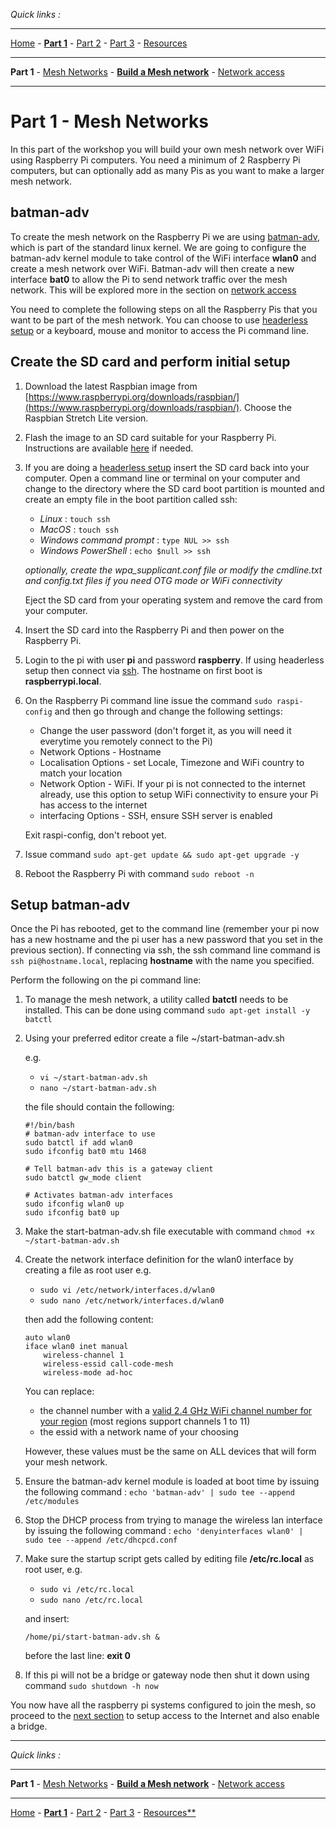 *Quick links :*
***
[Home](/README.md) - [**Part 1**](/part1/README.md) - [Part 2](/part2/README.md) - [Part 3](/part3/README.md) - [Resources](/additionalResources/README.md)
***
**Part 1** - [Mesh Networks](MESH.md) - [**Build a Mesh network**](PIMESH.md) - [Network access](ROUTE.md)
***

# Part 1 - Mesh Networks

In this part of the workshop you will build your own mesh network over WiFi using Raspberry Pi computers.  You need a minimum of 2 Raspberry Pi computers, but can optionally add as many Pis as you want to make a larger mesh network.

## batman-adv

To create the mesh network on the Raspberry Pi we are using [batman-adv](https://www.open-mesh.org/projects/open-mesh/wiki), which is part of the standard linux kernel.  We are going to configure the batman-adv kernel module to take control of the WiFi interface **wlan0** and create a mesh network over WiFi.  Batman-adv will then create a new interface **bat0** to allow the Pi to send network traffic over the mesh network.  This will be explored more in the section on [network access](ROUTE.md)

You need to complete the following steps on all the Raspberry Pis that you want to be part of the mesh network.  You can choose to use [headerless setup](/additionalResources/HEADERLESS_SETUP.md) or a keyboard, mouse and monitor to access the Pi command line.

## Create the SD card and perform initial setup

1. Download the latest Raspbian image from [https://www.raspberrypi.org/downloads/raspbian/](https://www.raspberrypi.org/downloads/raspbian/).  Choose the Raspbian Stretch Lite version.
2. Flash the image to an SD card suitable for your Raspberry Pi.  Instructions are available [here](https://www.raspberrypi.org/documentation/installation/installing-images/README.md) if needed.
3. If you are doing a [headerless setup](/additionalResources/HEADERLESS_SETUP.md) insert the SD card back into your computer.  Open a command line or terminal on your computer and change to the directory where the SD card boot partition is mounted and create an empty file in the boot partition called ssh:
    - *Linux* : ```touch ssh```
    - *MacOS* : ```touch ssh```
    - *Windows command prompt* :  ```type NUL >> ssh```
    - *Windows PowerShell* : ```echo $null >> ssh```

    *optionally, create the wpa_supplicant.conf file or modify the cmdline.txt and config.txt files if you need OTG mode or WiFi connectivity*

    Eject the SD card from your operating system and remove the card from your computer.
4. Insert the SD card into the Raspberry Pi and then power on the Raspberry Pi.
5. Login to the pi with user **pi** and password **raspberry**.  If using headerless setup then connect via [ssh](/additionalResources/COMMAND_LINE_ACCESS.md).  The hostname on first boot is **raspberrypi.local**.  
6. On the Raspberry Pi command line issue the command ```sudo raspi-config``` and then go through and change the following settings:
    - Change the user password (don't forget it, as you will need it everytime you remotely connect to the Pi)
    - Network Options - Hostname
    - Localisation Options - set Locale, Timezone and WiFi country to match your location
    - Network Option - WiFi.  If your pi is not connected to the internet already, use this option to setup WiFi connectivity to ensure your Pi has access to the internet
    - interfacing Options - SSH, ensure SSH server is enabled

    Exit raspi-config, don't reboot yet.
7. Issue command ```sudo apt-get update && sudo apt-get upgrade -y```
8. Reboot the Raspberry Pi with command ```sudo reboot -n```

## Setup batman-adv

Once the Pi has rebooted, get to the command line (remember your pi now has a new hostname and the pi user has a new password that you set in the previous section).  If connecting via ssh, the ssh command line command is ```ssh pi@hostname.local```, replacing **hostname** with the name you specified.

Perform the following on the pi command line:

1. To manage the mesh network, a utility called **batctl** needs to be installed.  This can be done using command ```sudo apt-get install -y batctl```
2. Using your preferred editor create a file ~/start-batman-adv.sh

    e.g.
    - ```vi ~/start-batman-adv.sh```
    - ```nano ~/start-batman-adv.sh```

    the file should contain the following:

    ```text
    #!/bin/bash
    # batman-adv interface to use
    sudo batctl if add wlan0
    sudo ifconfig bat0 mtu 1468

    # Tell batman-adv this is a gateway client
    sudo batctl gw_mode client

    # Activates batman-adv interfaces
    sudo ifconfig wlan0 up
    sudo ifconfig bat0 up
    ```

3. Make the start-batman-adv.sh file executable with command ```chmod +x ~/start-batman-adv.sh```
4. Create the network interface definition for the wlan0 interface by creating a file as root user e.g.

    - ```sudo vi /etc/network/interfaces.d/wlan0```
    - ```sudo nano /etc/network/interfaces.d/wlan0```

    then add the following content:

    ```text
    auto wlan0
    iface wlan0 inet manual
        wireless-channel 1
        wireless-essid call-code-mesh
        wireless-mode ad-hoc
    ```

    You can replace:

    - the channel number with a [valid 2.4 GHz WiFi channel number for your region](https://en.wikipedia.org/wiki/List_of_WLAN_channels) (most regions support channels 1 to 11)
    - the essid with a network name of your choosing

    However, these values must be the same on ALL devices that will form your mesh network.

5. Ensure the batman-adv kernel module is loaded at boot time by issuing the following command : ```echo 'batman-adv' | sudo tee --append /etc/modules```
6. Stop the DHCP process from trying to manage the wireless lan interface by issuing the following command : ```echo 'denyinterfaces wlan0' | sudo tee --append /etc/dhcpcd.conf```
7. Make sure the startup script gets called by editing file **/etc/rc.local** as root user, e.g.

    - ```sudo vi /etc/rc.local```
    - ```sudo nano /etc/rc.local```

    and insert:

    ```text
    /home/pi/start-batman-adv.sh &
    ```

    before the last line: **exit 0**
8. If this pi will not be a bridge or gateway node then shut it down using command ```sudo shutdown -h now```

You now have all the raspberry pi systems configured to join the mesh, so proceed to the [next section](ROUTE.md) to setup access to the Internet and also enable a bridge.

***
*Quick links :*
***
**Part 1** - [Mesh Networks](MESH.md) - [**Build a Mesh network**](PIMESH.md) - [Network access](ROUTE.md)
***
[Home](/README.md) - [**Part 1**](/part1/README.md) - [Part 2](/part2/README.md) - [Part 3](/part3/README.md) - [Resources**](/additionalResources/README.md)